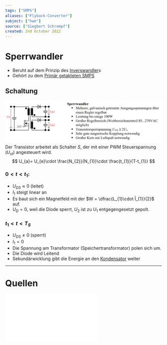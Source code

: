 ```yaml
---
tags: ["SMPS"]
aliases: ["Flyback-Converter"]
subject: ["hwe"]
source: ["Siegbert Schrempf"]
created: 2nd October 2022
---
```


# Sperrwandler

- Beruht auf dem Prinzip des [Inverswandler](Inverswandler.md)s
- Gehört zu dem [Primär getakteten SMPS](Primär%20getakteter%20Schaltregler.md)

## Schaltung

![SperrwandlerIMG](../assets/SperrwandlerIMG.png)
Der Transistor arbeitet als Schalter $S$, der mit einer PWM Steuerspannung ($U_{st}$) angesteuert wird.
$$
U_{a}= U_{e}\cdot \frac{N_{2}}{N_{1}}\cdot \frac{t_{1}}{T-t_{1}}
$$

### $0<t<t_{1}$:

- $U_{DS}\approx 0$ (leitet)
- $I_{1}$ steigt linear an
- Es baut sich ein Magnetfeld mit der [](../Induktivitäten.md#Induktivitäten%20als%20Bauelemente%20Leistungselektronischen%20Schaltungen|Energie) $W = \dfrac{L_{1}\cdot Î_{1}}{2}$ auf.
- $U_{D}=0$, weil die Diode sperrt, $U_{2}$ ist zu $U_{1}$ entgegengesetzt gepolt.

### $t_{1} < t < T_{S}$

- $U_{DS} \neq 0$ (sperrt)
- $I_{1}=0$
- Die Spannung am Transformator (Speichertransformator) polen sich um.
- Die Diode wird Leitend
- Sekundärwicklung gibt die Energie an den [Kondensator](../Kapazität.md) weiter

---

# Quellen

![Schaltnetzteile_Schmidt-Walter](../assets/pdf/Schaltnetzteile_Schmidt-Walter.pdf)
